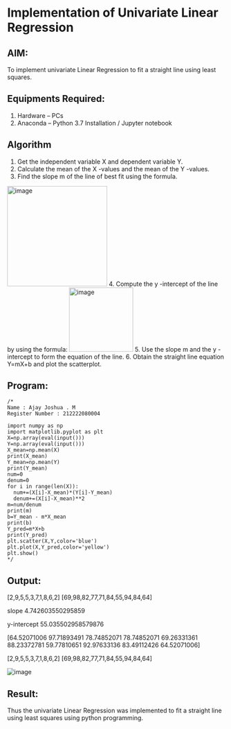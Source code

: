 # Implementation of Univariate Linear Regression
## AIM:
To implement univariate Linear Regression to fit a straight line using least squares.

## Equipments Required:
1. Hardware – PCs
2. Anaconda – Python 3.7 Installation / Jupyter notebook


## Algorithm
1. Get the independent variable X and dependent variable Y.
2. Calculate the mean of the X -values and the mean of the Y -values.
3. Find the slope m of the line of best fit using the formula. 
<img width="231" alt="image" src="https://user-images.githubusercontent.com/93026020/192078527-b3b5ee3e-992f-46c4-865b-3b7ce4ac54ad.png">
4. Compute the y -intercept of the line by using the formula:
<img width="148" alt="image" src="https://user-images.githubusercontent.com/93026020/192078545-79d70b90-7e9d-4b85-9f8b-9d7548a4c5a4.png">
5. Use the slope m and the y -intercept to form the equation of the line.
6. Obtain the straight line equation Y=mX+b and plot the scatterplot.

## Program:
```
/*
Name : Ajay Joshua . M 
Register Number : 212222080004

import numpy as np
import matplotlib.pyplot as plt
X=np.array(eval(input()))
Y=np.array(eval(input()))
X_mean=np.mean(X)
print(X_mean)
Y_mean=np.mean(Y)
print(Y_mean)
num=0
denum=0
for i in range(len(X)):
  num+=(X[i]-X_mean)*(Y[i]-Y_mean)
  denum+=(X[i]-X_mean)**2
m=num/denum
print(m)
b=Y_mean - m*X_mean
print(b)
Y_pred=m*X+b
print(Y_pred)
plt.scatter(X,Y,color='blue')
plt.plot(X,Y_pred,color='yellow') 
plt.show() 
*/
```

## Output: 
[2,9,5,5,3,7,1,8,6,2]
[69,98,82,77,71,84,55,94,84,64]

slope 4.742603550295859 

y-intercept 55.035502958579876 

[64.52071006 97.71893491 78.74852071 78.74852071 69.26331361 88.23372781
 59.77810651 92.97633136 83.49112426 64.52071006] 

[2,9,5,5,3,7,1,8,6,2]
[69,98,82,77,71,84,55,94,84,64]

![image](https://github.com/Ajay-Joshua-M/Find-the-best-fit-line-using-Least-Squares-Method/assets/160995404/c7cb6f50-5b9e-4e67-b39a-90e351d2dfa6)

## Result:
Thus the univariate Linear Regression was implemented to fit a straight line using least squares using python programming.

